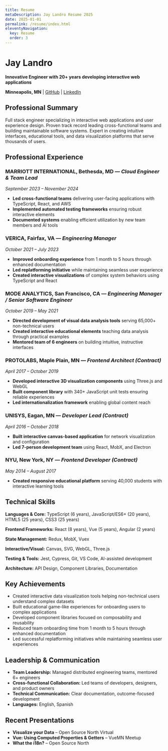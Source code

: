 ```yaml
---
title: Resume
metaDescription: Jay Landro Resume 2025
date: 2025-01-01
permalink: /resume/index.html
eleventyNavigation:
  key: Resume
  order: 3
---
```


# Jay Landro
**Innovative Engineer with 20+ years developing interactive web applications**

**Minneapolis, MN** | [GitHub](http://github.com/jaylandro) | [LinkedIn](https://www.linkedin.com/in/jameslandro)

## Professional Summary
Full stack engineer specializing in interactive web applications and user experience design. Proven track record leading cross-functional teams and building maintainable software systems. Expert in creating intuitive interfaces, educational tools, and data visualization platforms that serve thousands of users.

## Professional Experience

### MARRIOTT INTERNATIONAL, Bethesda, MD — *Cloud Engineer & Team Lead*
*September 2023 – November 2024*
- **Led cross-functional teams** delivering user-facing applications with TypeScript, React, and AWS
- **Implemented automated testing frameworks** ensuring robust interactive elements
- **Documented systems** enabling efficient utilization by new team members and AI tools

### VERICA, Fairfax, VA — *Engineering Manager*
*October 2021 – July 2023*
- **Improved onboarding experience** from 1 month to 5 hours through enhanced documentation
- **Led replatforming initiative** while maintaining seamless user experience
- **Created interactive visualizations** of complex system behaviors using TypeScript and React

### MODE ANALYTICS, San Francisco, CA — *Engineering Manager / Senior Software Engineer*
*October 2019 – May 2021*
- **Directed development of visual data analysis tools** serving 65,000+ non-technical users
- **Created interactive educational elements** teaching data analysis through practical examples
- **Mentored team of 6 engineers** on building intuitive, instructive interfaces

### PROTOLABS, Maple Plain, MN — *Frontend Architect (Contract)*
*April 2017 – October 2019*
- **Developed interactive 3D visualization components** using Three.js and WebGL
- **Built component library** with 340+ JavaScript unit tests ensuring reliable experiences
- **Led internationalization framework** enabling global content reach

### UNISYS, Eagan, MN — *Developer Lead (Contract)*
*April 2016 – October 2018*
- **Built interactive canvas-based application** for network visualization and configuration
- **Led 7-person development team** using React, MobX, and Electron

### NYU, New York, NY — *Frontend Developer (Contract)*
*May 2014 – August 2017*
- **Created responsive educational platform** serving 40,000 students with interactive learning tools

## Technical Skills

**Languages & Core:** TypeScript (6 years), JavaScript/ES6+ (20 years), HTML5 (25 years), CSS3 (25 years)

**Frontend Frameworks:** React (8 years), Vue (5 years), Angular (2 years)

**State Management:** Redux, MobX, Vuex

**Interactive/Visual:** Canvas, SVG, WebGL, Three.js

**Testing & Tools:** Jest, Cypress, Git, VS Code, AI-assisted development

**Architecture:** API Design, Component Libraries, Documentation

## Key Achievements
- Created interactive data visualization tools helping non-technical users understand complex datasets
- Built educational game-like experiences for onboarding users to complex applications
- Developed component libraries focused on composability and reusability
- Reduced team onboarding time from 1 month to 5 hours through enhanced documentation
- Led successful replatforming initiatives while maintaining seamless user experiences

## Leadership & Communication
- **Team Leadership:** Managed distributed engineering teams, mentored 6+ engineers
- **Cross-functional Collaboration:** Led teams of developers, designers, and product owners
- **Technical Communication:** Clear documentation, outcome-focused development
- **Languages:** English, Spanish

## Recent Presentations
- **Visualize your Data** – Open Source North Virtual
- **Vue: Using Computed Properties & Getters** – VueMN Meetup
- **What the i18n?** – Open Source North
